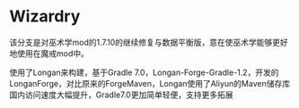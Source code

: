 # Wizardry
该分支是对巫术学mod的1.7.10的继续修复与数据平衡版，意在使巫术学能够更好地使用在魔戒mod中。

使用了Longan来构建，基于Gradle 7.0，Longan-Forge-Gradle-1.2，开发的LonganForge，对比原来的ForgeMaven，Longan使用了Aliyun的Maven储存库
国内访问速度大幅提升，Gradle7.0更加简单轻便，支持更多拓展
